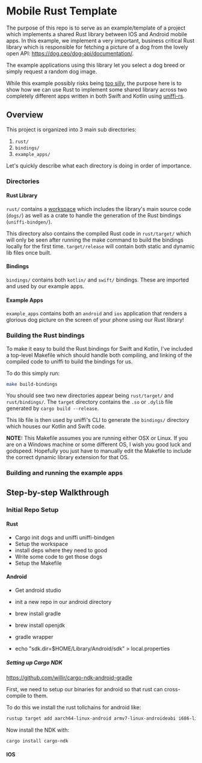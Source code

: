 # Mobile Rust Template

The purpose of this repo is to serve as an example/template of a project which implements a shared Rust library between IOS and Android mobile apps. In this example, we implement a very important, business critical Rust library which is responsible for fetching a picture of a dog from the lovely open API: https://dog.ceo/dog-api/documentation/.

The example applications using this library let you select a dog breed or simply request a random dog image.

While this example possibly risks being [too silly](https://www.youtube.com/watch?v=qfwTRVnO5No), the purpose here is to show how we can use Rust to implement some shared library across two completely different apps written in both Swift and Kotlin using [uniffi-rs](https://github.com/mozilla/uniffi-rs).

## Overview

This project is organized into 3 main sub directories:

1. `rust/`
2. `bindings/`
3. `example_apps/`

Let's quickly describe what each directory is doing in order of importance.

### Directories
#### Rust Library

`rust/`  contains a [workspace](https://doc.rust-lang.org/book/ch14-03-cargo-workspaces.html) which includes the library's main source code (`dogs/`) as well as a crate to handle the generation of the Rust bindings (`uniffi-bindgen/`).

This directory also contains the compiled Rust code in `rust/target/` which will only be seen after running the make command to build the bindings locally for the first time. `target/release` will contain both static and dynamic lib files once built.

#### Bindings

`bindings/` contains both `kotlin/` and `swift/` bindings. These are imported and used by our example apps.

#### Example Apps
`example_apps` contains both an `android` and `ios` application that renders a glorious dog picture on the screen of your phone using our Rust library!

### Building the Rust bindings

To make it easy to build the Rust bindings for Swift and Kotlin, I've included a top-level Makefile which should handle both compiling, and linking of the compiled code to uniffi to build the bindings for us.

To do this simply run:

```sh
make build-bindings
```

You should see two new directories appear being `rust/target/` and `rust/bindings/`. The `target` directory contains the `.so` or `.dylib` file generated by `cargo build --release`.

This lib file is then used by uniffi's CLI to generate the `bindings/` directory which houses our Kotlin and Swift code.

**NOTE:** This Makefile assumes you are running either OSX or Linux. If you are on a Windows machine or some different OS, I wish you good luck and godspeed. Hopefully you just have to manually edit the Makefile to include the correct dynamic library extension for that OS.

### Building and running the example apps


## Step-by-step Walkthrough

### Initial Repo Setup

#### Rust

- Cargo init dogs and uniffi uniffi-bindgen
- Setup the workspace
- install deps where they need to good
- Write some code to get those dogs
- Setup the Makefile

#### Android

- Get android studio
- init a new repo in our android directory
- brew install gradle
- brew install openjdk


- gradle wrapper
- echo "sdk.dir=$HOME/Library/Android/sdk" > local.properties


##### Setting up Cargo NDK
https://github.com/willir/cargo-ndk-android-gradle

First, we need to setup our binaries for android so that rust can cross-compile to them.

To do this we install the rust tollchains for android like:

```sh
rustup target add aarch64-linux-android armv7-linux-androideabi i686-linux-android x86_64-linux-android
```

Now install the NDK with:

```sh
cargo install cargo-ndk
```


#### IOS

